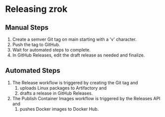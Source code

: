 
# Releasing zrok

## Manual Steps

1. Create a semver Git tag on main starting with a 'v' character.
1. Push the tag to GitHub.
1. Wait for automated steps to complete.
1. In GitHub Releases, edit the draft release as needed and finalize.

## Automated Steps

1. The Release workflow is triggered by creating the Git tag and
    1. uploads Linux packages to Artifactory and
    1. drafts a release in GitHub Releases.
1. The Publish Container Images workflow is triggered by the Releases API and
    1. pushes Docker images to Docker Hub.
